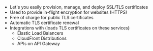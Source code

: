 - Let's you easily provision, manage, and deploy SSL/TLS certificates
-  Used to provide in-flight encryption for websites (HTTPS)
- Free of charge for public TLS certificates
- Automatic TLS certificate renewal
- Integrations with (loads TLS certificates on these services)
	- Elastic Load Balancers
	- CloudFront Distributions
	- APIs on API Gateway